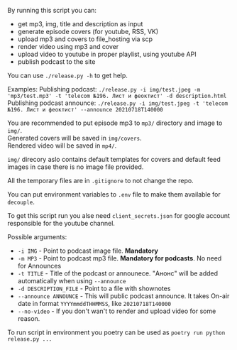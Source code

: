 By running this script you can:
- get mp3, img, title and description as input
- generate episode covers (for youtube, RSS, VK)
- upload mp3 and covers to file_hosting via scp
- render video using mp3 and cover
- upload video to youtube in proper playlist, using youtube API
- publish podcast to the site

You can use `./release.py -h` to get help.

Examples:
Publishing podcast:
```./release.py -i img/test.jpeg -m 'mp3/test.mp3' -t 'telecom №196. Лист и феоктист' -d description.html```
Publishing podcast announce:
```./release.py -i img/test.jpeg -t 'telecom №196. Лист и феоктист' --announce 20210718T140000```

You are recommended to put episode mp3 to `mp3/` directory and image to `img/`.  
Generated covers will be saved in `img/covers`.  
Rendered video will be saved in `mp4/`. 

`img/` direcory aslo contains default templates for covers and default feed images in case there is no image file provided.

All the temporary files are in `.gitignore` to not change the repo.

You can put environment variables to `.env` file to make them available for `decouple`.

To get this script run you alse need `client_secrets.json` for google account responsible for the youtube channel.

Possible arguments:
- `-i IMG` - Point to podcast image file. **Mandatory**
- `-m MP3` - Point to podcast mp3 file. **Mandatory for podcasts**. No need for Announces
- `-t TITLE` - Title of the podcast or announece. "Анонс" will be added automatically when using `--announce`
- `-d DESCRIPTION_FILE` - Point to a file with shownotes
- `--announce ANNOUNCE` - This will public podcast announce. It takes On-air date in format `YYYYmmddTHHMMSS`, like `20210718T140000`
- `--no-video` - If you don't wan't to render and upload video for some reason.

To run script in environment you poetry can be used as `poetry run python release.py ...`